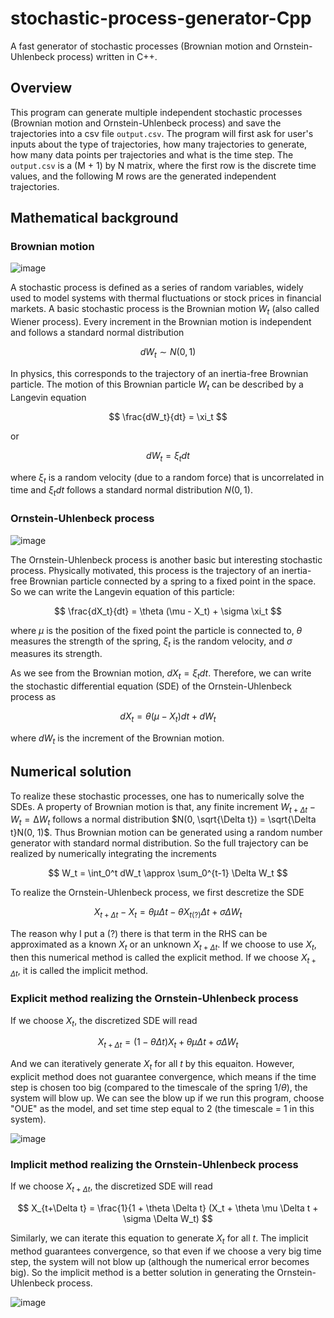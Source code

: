 # stochastic-process-generator-Cpp
A fast generator of stochastic processes (Brownian motion and Ornstein-Uhlenbeck process) written in C++.

## Overview
This program can generate multiple independent stochastic processes (Brownian motion and Ornstein-Uhlenbeck process) and save the trajectories into a csv file `output.csv`. The program will first ask for user's inputs about the type of trajectories, how many trajectories to generate, how many data points per trajectories and what is the time step. The `output.csv` is a (M + 1) by N matrix, where the first row is the discrete time values, and the following M rows are the generated independent trajectories.

## Mathematical background

### Brownian motion

![image](https://user-images.githubusercontent.com/63879978/192063293-30e54aef-9bf8-48f9-a341-9628ce770310.png)

A stochastic process is defined as a series of random variables, widely used to model systems with thermal fluctuations or stock prices in financial markets. A basic stochastic process is the Brownian motion $W_t$ (also called Wiener process). Every increment in the Brownian motion is independent and follows a standard normal distribution

$$
dW_t \sim N(0, 1)
$$

In physics, this corresponds to the trajectory of an inertia-free Brownian particle. The motion of this Brownian particle $W_t$ can be described by a Langevin equation

$$
\frac{dW_t}{dt} = \xi_t
$$

or

$$
dW_t = \xi_tdt
$$

where $\xi_t$ is a random velocity (due to a random force) that is uncorrelated in time and $\xi_tdt$ follows a standard normal distribution $N(0, 1)$.

### Ornstein-Uhlenbeck process

![image](https://user-images.githubusercontent.com/63879978/192063322-f5b0a75a-4819-4534-beea-5e18ff61f2a4.png)

The Ornstein-Uhlenbeck process is another basic but interesting stochastic process. Physically motivated, this process is the trajectory of an inertia-free Brownian particle connected by a spring to a fixed point in the space. So we can write the Langevin equation of this particle:

$$
\frac{dX_t}{dt} = \theta (\mu - X_t) + \sigma \xi_t
$$

where $\mu$ is the position of the fixed point the particle is connected to, $\theta$ measures the strength of the spring, $\xi_t$ is the random velocity, and $\sigma$ measures its strength.

As we see from the Brownian motion, $dX_t = \xi_t dt$. Therefore, we can write the stochastic differential equation (SDE) of the Ornstein-Uhlenbeck process as

$$
dX_t = \theta (\mu - X_t)dt + dW_t
$$

where $dW_t$ is the increment of the Brownian motion.

## Numerical solution
To realize these stochastic processes, one has to numerically solve the SDEs. A property of Brownian motion is that, any finite increment $W_{t+\Delta t} - W_t = ∆W_{t}$ follows a normal distribution $N(0, \sqrt{\Delta t}) = \sqrt{\Delta t}N(0, 1)$. Thus Brownian motion can be generated using a random number generator with standard normal distribution. So the full trajectory can be realized by numerically integrating the increments

$$
W_t = \int_0^t dW_t \approx \sum_0^{t-1} \Delta W_t
$$

To realize the Ornstein-Uhlenbeck process, we first descretize the SDE

$$
X_{t+\Delta t} - X_t = \theta \mu \Delta t - \theta X_{t(?)} \Delta t + \sigma \Delta W_t
$$

The reason why I put a (?) there is that term in the RHS can be approximated as a known $X_t$ or an unknown $X_{t+\Delta t}$. If we choose to use $X_t$, then this numerical method is called the explicit method. If we choose $X_{t+\Delta t}$, it is called the implicit method.

### Explicit method realizing the Ornstein-Uhlenbeck process

If we choose $X_t$, the discretized SDE will read

$$
X_{t+\Delta t} = (1 - \theta \Delta t) X_t + \theta \mu \Delta t + \sigma \Delta W_t
$$

And we can iteratively generate $X_t$ for all $t$ by this equaiton. However, explicit method does not guarantee convergence, which means if the time step is chosen too big (compared to the timescale of the spring $1/\theta$), the system will blow up. We can see the blow up if we run this program, choose "OUE" as the model, and set time step equal to 2 (the timescale = 1 in this system).

![image](https://user-images.githubusercontent.com/63879978/192062674-96e33f26-d7ba-44c0-87df-c30d3cf3dcd1.png)

### Implicit method realizing the Ornstein-Uhlenbeck process

If we choose $X_{t+\Delta t}$, the discretized SDE will read

$$
X_{t+\Delta t} = \frac{1}{1 + \theta \Delta t} (X_t + \theta \mu \Delta t + \sigma \Delta W_t)
$$

Similarly, we can iterate this equation to generate $X_t$ for all $t$. The implicit method guarantees convergence, so that even if we choose a very big time step, the system will not blow up (although the numerical error becomes big). So the implicit method is a better solution in generating the Ornstein-Uhlenbeck process.

![image](https://user-images.githubusercontent.com/63879978/192062762-f8842ea0-5eab-43bf-91ba-f31f4ff13c6c.png)

